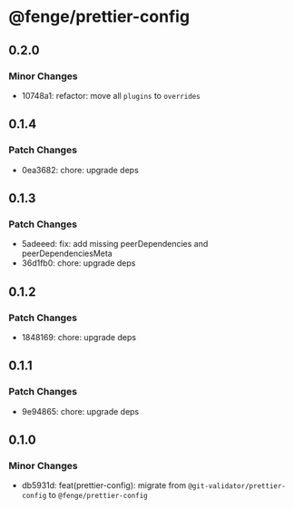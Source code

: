 # @fenge/prettier-config

## 0.2.0

### Minor Changes

- 10748a1: refactor: move all `plugins` to `overrides`

## 0.1.4

### Patch Changes

- 0ea3682: chore: upgrade deps

## 0.1.3

### Patch Changes

- 5adeeed: fix: add missing peerDependencies and peerDependenciesMeta
- 36d1fb0: chore: upgrade deps

## 0.1.2

### Patch Changes

- 1848169: chore: upgrade deps

## 0.1.1

### Patch Changes

- 9e94865: chore: upgrade deps

## 0.1.0

### Minor Changes

- db5931d: feat(prettier-config): migrate from `@git-validator/prettier-config` to `@fenge/prettier-config`
